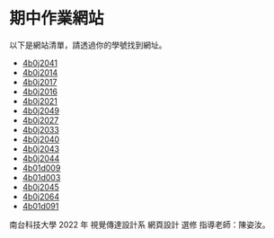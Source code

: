 # 期中作業網站

以下是網站清單，請透過你的學號找到網址。

- [4b0j2041](/4b0j2041)
- [4b0j2014](/4b0j2014)
- [4b0j2017](/4b0j2017)
- [4b0j2016](/4b0j2016)
- [4b0j2021](/4b0j2021)
- [4b0j2049](/4b0j2049)
- [4b0j2027](/4b0j2027)
- [4b0j2033](/4b0j2033)
- [4b0j2040](/4b0j2040)
- [4b0j2043](/4b0j2043)
- [4b0j2044](/4b0j2044)
- [4b01d009](/4b01d009)
- [4b01d003](/4b01d003)
- [4b0j2045](/4b0j2045)
- [4b0j2064](/4b0j2064)
- [4b01d091](/4b01d091)

南台科技大學 2022 年 視覺傳達設計系 網頁設計 選修 指導老師：陳姿汝。
